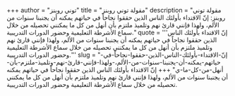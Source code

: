 +++
author = "توني روبنز"
title = "مقولة توني روبنز"
description = "مقولة توني روبنز: إنّ الاقتداء بأولئك الناس الذين حققوا نجاحاً في حياتهم يمكنه أن يجنبنا سنوات من الألم، ولهذا فإنني قارئ نهم وتلميذ ملتزم بأن أنهل من كل ما يمكنني تحصيله من خلال سماع الأشرطة التعليمية وحضور الدورات التدريبية."
quote = '''إنّ الاقتداء بأولئك الناس الذين حققوا نجاحاً في حياتهم يمكنه أن يجنبنا سنوات من الألم، ولهذا فإنني قارئ نهم وتلميذ ملتزم بأن أنهل من كل ما يمكنني تحصيله من خلال سماع الأشرطة التعليمية وحضور الدورات التدريبية.'''
slug = "إنّ-الاقتداء-بأولئك-الناس-الذين-حققوا-نجاحاً-في-حياتهم-يمكنه-أن-يجنبنا-سنوات-من-الألم،-ولهذا-فإنني-قارئ-نهم-وتلميذ-ملتزم-بأن-أنهل-من-كل-ما-ي"
+++
إنّ الاقتداء بأولئك الناس الذين حققوا نجاحاً في حياتهم يمكنه أن يجنبنا سنوات من الألم، ولهذا فإنني قارئ نهم وتلميذ ملتزم بأن أنهل من كل ما يمكنني تحصيله من خلال سماع الأشرطة التعليمية وحضور الدورات التدريبية.
